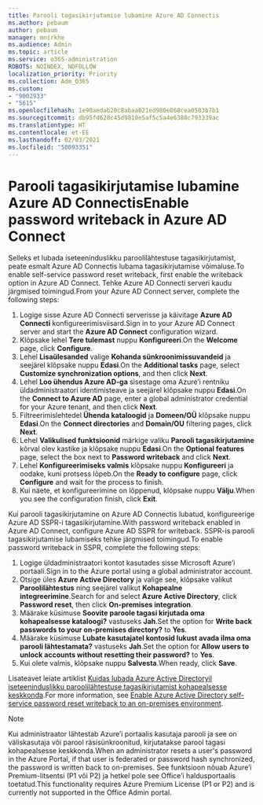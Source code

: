 ```yaml
---
title: Parooli tagasikirjutamise lubamine Azure AD Connectis
ms.author: pebaum
author: pebaum
manager: mnirkhe
ms.audience: Admin
ms.topic: article
ms.service: o365-administration
ROBOTS: NOINDEX, NOFOLLOW
localization_priority: Priority
ms.collection: Adm_O365
ms.custom:
- "9002933"
- "5615"
ms.openlocfilehash: 1e90aedab20c8abaa021ed980e868cea0503b7b1
ms.sourcegitcommit: db95fd628c45d9810e5af5c5a4e6388c793339ac
ms.translationtype: HT
ms.contentlocale: et-EE
ms.lasthandoff: 02/03/2021
ms.locfileid: "50093351"
---
```

# <a name="enable-password-writeback-in-azure-ad-connect"></a><span data-ttu-id="2d5d4-102">Parooli tagasikirjutamise lubamine Azure AD Connectis</span><span class="sxs-lookup"><span data-stu-id="2d5d4-102">Enable password writeback in Azure AD Connect</span></span>

<span data-ttu-id="2d5d4-103">Selleks et lubada iseteeninduslikku paroolilähtestuse tagasikirjutamist, peate esmalt Azure AD Connectis lubama tagasikirjutamise võimaluse.</span><span class="sxs-lookup"><span data-stu-id="2d5d4-103">To enable self-service password reset writeback, first enable the writeback option in Azure AD Connect.</span></span> <span data-ttu-id="2d5d4-104">Tehke Azure AD Connecti serveri kaudu järgmised toimingud.</span><span class="sxs-lookup"><span data-stu-id="2d5d4-104">From your Azure AD Connect server, complete the following steps:</span></span>

1. <span data-ttu-id="2d5d4-105">Logige sisse Azure AD Connecti serverisse ja käivitage **Azure AD Connecti** konfigureerimisviisard.</span><span class="sxs-lookup"><span data-stu-id="2d5d4-105">Sign in to your Azure AD Connect server and start the **Azure AD Connect** configuration wizard.</span></span>
2. <span data-ttu-id="2d5d4-106">Klõpsake lehel **Tere tulemast** nuppu **Konfigureeri**.</span><span class="sxs-lookup"><span data-stu-id="2d5d4-106">On the **Welcome** page, click **Configure**.</span></span>
3. <span data-ttu-id="2d5d4-107">Lehel **Lisaülesanded** valige **Kohanda sünkroonimissuvandeid** ja seejärel klõpsake nuppu **Edasi**.</span><span class="sxs-lookup"><span data-stu-id="2d5d4-107">On the **Additional tasks** page, select **Customize synchronization options**, and then click **Next**.</span></span>
4. <span data-ttu-id="2d5d4-108">Lehel **Loo ühendus Azure AD-ga** sisestage oma Azure’i rentniku üldadministraatori identimisteave ja seejärel klõpsake nuppu **Edasi**.</span><span class="sxs-lookup"><span data-stu-id="2d5d4-108">On the **Connect to Azure AD** page, enter a global administrator credential for your Azure tenant, and then click **Next**.</span></span>
5. <span data-ttu-id="2d5d4-109">Filtreerimislehtedel **Ühenda kataloogid** ja **Domeen/OÜ** klõpsake nuppu **Edasi**.</span><span class="sxs-lookup"><span data-stu-id="2d5d4-109">On the **Connect directories** and **Domain/OU** filtering pages, click **Next**.</span></span>
6. <span data-ttu-id="2d5d4-110">Lehel **Valikulised funktsioonid** märkige valiku **Parooli tagasikirjutamine** kõrval olev kastike ja klõpsake nuppu **Edasi**.</span><span class="sxs-lookup"><span data-stu-id="2d5d4-110">On the **Optional features** page, select the box next to **Password writeback** and click **Next**.</span></span>
7. <span data-ttu-id="2d5d4-111">Lehel **Konfigureerimiseks valmis** klõpsake nuppu **Konfigureeri** ja oodake, kuni protsess lõpeb.</span><span class="sxs-lookup"><span data-stu-id="2d5d4-111">On the **Ready to configure** page, click **Configure** and wait for the process to finish.</span></span>
8. <span data-ttu-id="2d5d4-112">Kui näete, et konfigureerimine on lõppenud, klõpsake nuppu **Välju**.</span><span class="sxs-lookup"><span data-stu-id="2d5d4-112">When you see the configuration finish, click **Exit**.</span></span>

<span data-ttu-id="2d5d4-113">Kui parooli tagasikirjutamine on Azure AD Connectis lubatud, konfigureerige Azure AD SSPR-i tagasikirjutamine.</span><span class="sxs-lookup"><span data-stu-id="2d5d4-113">With password writeback enabled in Azure AD Connect, configure Azure AD SSPR for writeback.</span></span>  <span data-ttu-id="2d5d4-114">SSPR-is parooli tagasikirjutamise lubamiseks tehke järgmised toimingud.</span><span class="sxs-lookup"><span data-stu-id="2d5d4-114">To enable password writeback in SSPR, complete the following steps:</span></span>

1. <span data-ttu-id="2d5d4-115">Logige üldadministraatori kontot kasutades sisse Microsoft Azure’i portaali.</span><span class="sxs-lookup"><span data-stu-id="2d5d4-115">Sign in to the Azure portal using a global administrator account.</span></span>
2. <span data-ttu-id="2d5d4-116">Otsige üles **Azure Active Directory** ja valige see, klõpsake valikut **Paroolilähtestus** ning seejärel valikut **Kohapealne integreerimine**.</span><span class="sxs-lookup"><span data-stu-id="2d5d4-116">Search for and select **Azure Active Directory**, click **Password reset**, then click **On-premises integration**.</span></span>
3. <span data-ttu-id="2d5d4-117">Määrake küsimuse **Soovite paroole tagasi kirjutada oma kohapealsesse kataloogi?** vastuseks **Jah**.</span><span class="sxs-lookup"><span data-stu-id="2d5d4-117">Set the option for **Write back passwords to your on-premises directory?** to **Yes**.</span></span>
4. <span data-ttu-id="2d5d4-118">Määrake küsimuse **Lubate kasutajatel kontosid lukust avada ilma oma parooli lähtestamata?** vastuseks **Jah**.</span><span class="sxs-lookup"><span data-stu-id="2d5d4-118">Set the option for **Allow users to unlock accounts without resetting their password?** to **Yes**.</span></span>
5. <span data-ttu-id="2d5d4-119">Kui olete valmis, klõpsake nuppu **Salvesta**.</span><span class="sxs-lookup"><span data-stu-id="2d5d4-119">When ready, click **Save**.</span></span>

<span data-ttu-id="2d5d4-120">Lisateavet leiate artiklist [Kuidas lubada Azure Active Directoryil iseteeninduslikku paroolilähtestuse tagasikirjutamist kohapealsesse keskkonda](https://docs.microsoft.com/azure/active-directory/authentication/tutorial-enable-sspr-writeback).</span><span class="sxs-lookup"><span data-stu-id="2d5d4-120">For more information, see [Enable Azure Active Directory self-service password reset writeback to an on-premises environment](https://docs.microsoft.com/azure/active-directory/authentication/tutorial-enable-sspr-writeback).</span></span>

> [!NOTE]
>  <span data-ttu-id="2d5d4-121">Kui administraator lähtestab Azure’i portaalis kasutaja parooli ja see on väliskasutaja või parool räsisünkroonitud, kirjutatakse parool tagasi kohapealsesse keskkonda.</span><span class="sxs-lookup"><span data-stu-id="2d5d4-121">When an administrator resets a user's password in the Azure Portal, if that user is federated or password hash synchronized, the password is written back to on-premises.</span></span> <span data-ttu-id="2d5d4-122">See funktsioon nõuab Azure’i Premium-litsentsi (P1 või P2) ja hetkel pole see Office’i haldusportaalis toetatud.</span><span class="sxs-lookup"><span data-stu-id="2d5d4-122">This functionality requires Azure Premium License (P1 or P2) and is currently not supported in the Office Admin portal.</span></span>
